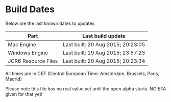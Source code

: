 # Build Dates

Below are the last known dates to updates

Part | Last build update
-----|-----
Mac Engine | Last built: 20 Aug 2015; 20:23:05
Windows Engine | Last built: 19 Aug 2015; 23:57:23
JCR6 Resource Files | Last built: 20 Aug 2015; 20:23:34
All times are in CET (Central European Time: Amsterdam, Brussels, Paris, Madrid)


Please note this file has no real value yet until the open alpha starts. NO ETA given for that yet!
